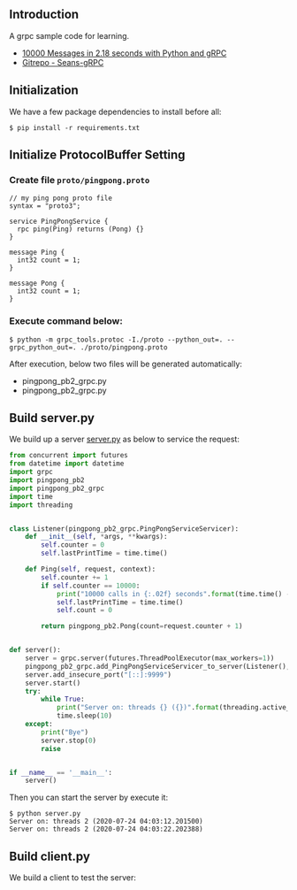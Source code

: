 ## Introduction
A grpc sample code for learning.
* [10000 Messages in 2.18 seconds with Python and gRPC](https://www.youtube.com/watch?v=dQK0VLahrDk&list=PLyQnbMWK6HUXFM4csj3VPSdgRadRmyzNv&index=7&t=139s)
* [Gitrepo - Seans-gRPC](https://github.com/Sean-Bradley/Seans-gRPC)

## Initialization
We have a few package dependencies to install before all:
```console
$ pip install -r requirements.txt
```

## Initialize ProtocolBuffer Setting

### Create file `proto/pingpong.proto`
```
// my ping pong proto file
syntax = "proto3";

service PingPongService {
  rpc ping(Ping) returns (Pong) {}
}

message Ping {
  int32 count = 1;
}

message Pong {
  int32 count = 1;
}
```
### Execute command below:
```console
$ python -m grpc_tools.protoc -I./proto --python_out=. --grpc_python_out=. ./proto/pingpong.proto
```
After execution, below two files will be generated automatically:
* pingpong_pb2_grpc.py
* pingpong_pb2_grpc.py

## Build server.py
We build up a server [server.py](server.py) as below to service the request:
```python
from concurrent import futures
from datetime import datetime
import grpc
import pingpong_pb2
import pingpong_pb2_grpc
import time
import threading


class Listener(pingpong_pb2_grpc.PingPongServiceServicer):
    def __init__(self, *args, **kwargs):
        self.counter = 0
        self.lastPrintTime = time.time()

    def Ping(self, request, context):
        self.counter += 1
        if self.counter == 10000:
            print("10000 calls in {:.02f} seconds".format(time.time() - self.lastPrintTime))
            self.lastPrintTime = time.time()
            self.count = 0

        return pingpong_pb2.Pong(count=request.counter + 1)


def server():
    server = grpc.server(futures.ThreadPoolExecutor(max_workers=1))
    pingpong_pb2_grpc.add_PingPongServiceServicer_to_server(Listener(), server)
    server.add_insecure_port("[::]:9999")
    server.start()
    try:
        while True:
            print("Server on: threads {} ({})".format(threading.active_count(), datetime.now()))
            time.sleep(10)
    except:
        print("Bye")
        server.stop(0)
        raise


if __name__ == '__main__':
    server()
```
Then you can start the server by execute it:
```console
$ python server.py
Server on: threads 2 (2020-07-24 04:03:12.201500)
Server on: threads 2 (2020-07-24 04:03:22.202388)
```
## Build client.py
We build a client to test the server:
